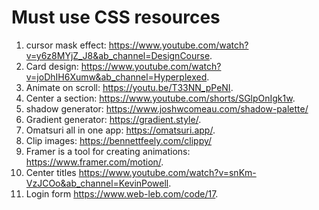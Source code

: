 # Must use CSS resources

1. cursor mask effect: <https://www.youtube.com/watch?v=y6z8MYjZ_J8&ab_channel=DesignCourse>.
2. Card design: <https://www.youtube.com/watch?v=joDhIH6Xumw&ab_channel=Hyperplexed>.
3. Animate on scroll: <https://youtu.be/T33NN_pPeNI>.
4. Center a section: <https://www.youtube.com/shorts/SGlpOnIgk1w>.
5. shadow generator: <https://www.joshwcomeau.com/shadow-palette/>
6. Gradient generator: <https://gradient.style/>.
7. Omatsuri all in one app: <https://omatsuri.app/>.
8. Clip images: <https://bennettfeely.com/clippy/>
9. Framer is a tool for creating animations: <https://www.framer.com/motion/>.
10. Center titles <https://www.youtube.com/watch?v=snKm-VzJCOo&ab_channel=KevinPowell>.
11. Login form <https://www.web-leb.com/code/17>.
